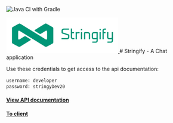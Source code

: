 ![Java CI with Gradle](https://github.com/AllanJamil/StringifyChat/workflows/Java%20CI%20with%20Gradle/badge.svg)

<a target="_blank" href="https://stringify-chat.herokuapp.com/swagger-ui/">
    <img style="width: 300px" src="images/stringify-logo.png">
</a>
# Stringify - A Chat application

<p>Use these credentials to get access to the api documentation:</p>

```
username: developer
password: stringyDev20
``` 

<h4><a target="_blank" href="https://stringify-chat.herokuapp.com/swagger-ui/">View API documentation</a></h4>

<h4><a href="https://condescending-benz-53ac0a.netlify.app/" target="_blank">To client</a></h4>
